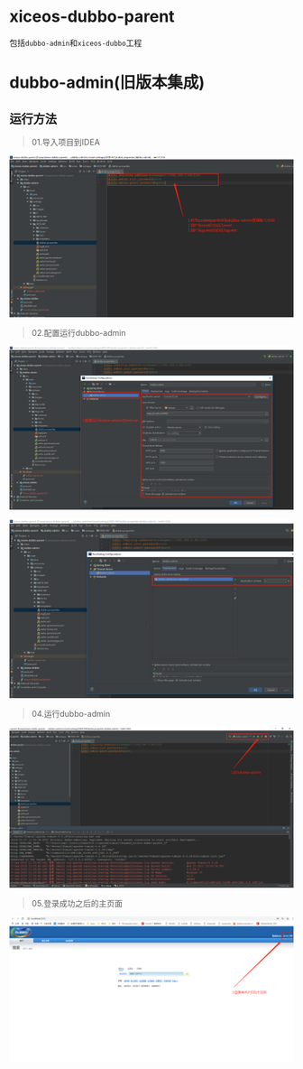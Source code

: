 # xiceos-dubbo-parent

包括`dubbo-admin`和`xiceos-dubbo`工程

# dubbo-admin(旧版本集成)
## 运行方法

> 01.导入项目到IDEA

![Image text](doc/image/01.导入项目到IDEA.png)

> 02.配置运行dubbo-admin

![Image text](doc/image/02.配置运行dubbo-admin1.png)

![Image text](doc/image/03.配置运行dubbo-admin2.png)

> 04.运行dubbo-admin

![Image text](doc/image/04.运行dubbo-admin.png)

> 05.登录成功之后的主页面

![Image text](doc/image/05.登录成功之后的主页面.png)
